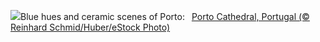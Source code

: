 ![](https://www.bing.com/th?id=OHR.PortugalDay_EN-US8470533567_UHD.jpg&w=1000)Blue hues and ceramic scenes of Porto:&nbsp;&ensp;[Porto Cathedral, Portugal (© Reinhard Schmid/Huber/eStock Photo)](https://www.bing.com/th?id=OHR.PortugalDay_EN-US8470533567_UHD.jpg)
<br><br/>
